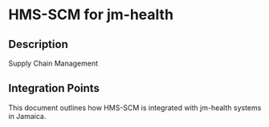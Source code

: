 # HMS-SCM for jm-health

## Description

Supply Chain Management

## Integration Points

This document outlines how HMS-SCM is integrated with jm-health systems in Jamaica.

